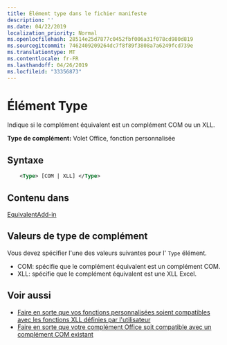 ```yaml
---
title: Élément type dans le fichier manifeste
description: ''
ms.date: 04/22/2019
localization_priority: Normal
ms.openlocfilehash: 28514e25d7877c0452fbf006a31f078cd980d819
ms.sourcegitcommit: 7462409209264dc7f8f89f3808a7a6249fcd739e
ms.translationtype: MT
ms.contentlocale: fr-FR
ms.lasthandoff: 04/26/2019
ms.locfileid: "33356873"
---
```

# <a name="type-element"></a>Élément Type

Indique si le complément équivalent est un complément COM ou un XLL.

**Type de complément:** Volet Office, fonction personnalisée

## <a name="syntax"></a>Syntaxe

```XML
    <Type> [COM | XLL] </Type>  
```

## <a name="contained-in"></a>Contenu dans

[EquivalentAdd-in](equivalentaddin.md)

## <a name="add-in-type-values"></a>Valeurs de type de complément

Vous devez spécifier l'une des valeurs suivantes pour l' `Type` élément.

- COM: spécifie que le complément équivalent est un complément COM.
- XLL: spécifie que le complément équivalent est une XLL Excel.

## <a name="see-also"></a>Voir aussi

- [Faire en sorte que vos fonctions personnalisées soient compatibles avec les fonctions XLL définies par l'utilisateur](../../excel/make-custom-functions-compatible-with-xll-udf.md)
- [Faire en sorte que votre complément Office soit compatible avec un complément COM existant](../../develop/make-office-add-in-compatible-with-existing-com-add-in.md)